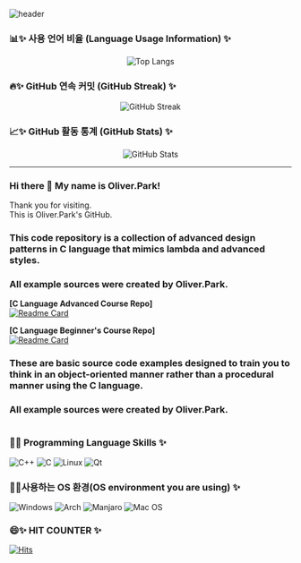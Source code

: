 
![header](https://capsule-render.vercel.app/api?type=rect&color=0:000000,100:000000&text=Oliver.Park%20GitHub&fontAlign=50&fontAlignY=50&fontColor=00ff00&fontSize=45&animation=fadeIn&desc=Wellcome%20My%20Home&descAlignY=75&descAlign=50)
### 📊✨ 사용 언어 비율 (Language Usage Information) ✨  
<div align="center">
    <img src="https://github-readme-stats.vercel.app/api/top-langs/?username=Azabell1993&layout=compact&theme=tokyonight" alt="Top Langs">
</div>

### 🔥✨ GitHub 연속 커밋 (GitHub Streak) ✨  
<div align="center">
    <img src="https://github-readme-streak-stats.herokuapp.com/?user=Azabell1993&theme=tokyonight" alt="GitHub Streak">
</div>

### 📈✨ GitHub 활동 통계 (GitHub Stats) ✨  
<div align="center">
    <img src="https://github-readme-stats.vercel.app/api?username=Azabell1993&show_icons=true&theme=radical" alt="GitHub Stats">
</div>

-----   
### Hi there 👋 My name is Oliver.Park!  
Thank you for visiting.  
This is Oliver.Park's GitHub.  

### This code repository is a collection of advanced design patterns in C language that mimics lambda and advanced styles.  
### All example sources were created by Oliver.Park.  

**[C Language Advanced Course Repo]**  
[![Readme Card](https://github-readme-stats.vercel.app/api/pin/?username=Azabell1993&repo=functional_clang)](https://github.com/Azabell1993/functional_clang)   

**[C Language Beginner's Course Repo]**  
[![Readme Card](https://github-readme-stats.vercel.app/api/pin/?username=Azabell1993&repo=ClangStructPointerExample)](https://github.com/Azabell1993/ClangStructPointerExample)   
    
### These are basic source code examples designed to train you to think in an object-oriented manner rather than a procedural manner using the C language.  
### All example sources were created by Oliver.Park.  
  
#
<!--
- 🌱 I’m currently learning ...
- 👯 I’m looking to collaborate on ...
- 🤔 I’m looking for help with ...
- 💬 Ask me about ...
- 📫 How to reach me: ...
- 😄 Pronouns: ...
- ⚡ Fun fact: ...
![C++](https://img.shields.io/badge/c++-%2300599C.svg?style=for-the-badge&logo=c%2B%2B&logoColor=white)
-->
  

### 🔭✨ Programming Language Skills ✨  
![C++](https://img.shields.io/badge/c++-%2300599C.svg?style=for-the-badge&logo=c%2B%2B&logoColor=white) 
![C](https://img.shields.io/badge/c-%2300599C.svg?style=for-the-badge&logo=c&logoColor=white) 
![Linux](https://img.shields.io/badge/Linux-FCC624?style=for-the-badge&logo=linux&logoColor=black) 
![Qt](https://img.shields.io/badge/Qt-41CD52?style=for-the-badge&logo=qt&logoColor=white)


### 🤔✨사용하는 OS 환경(OS environment you are using) ✨  
![Windows](https://img.shields.io/badge/Windows-0078D6?style=for-the-badge&logo=windows&logoColor=white) ![Arch](https://img.shields.io/badge/Arch%20Linux-1793D1?logo=arch-linux&logoColor=fff&style=for-the-badge) ![Manjaro](https://img.shields.io/badge/Manjaro-35BF5C?style=for-the-badge&logo=Manjaro&logoColor=white) ![Mac OS](https://img.shields.io/badge/mac%20os-000000?style=for-the-badge&logo=macos&logoColor=F0F0F0)  


### 😄✨ HIT COUNTER ✨  
[![Hits](https://hits.seeyoufarm.com/api/count/incr/badge.svg?url=https://github.com/Azabell1993/hit-counter)](https://hits.seeyoufarm.com)  

